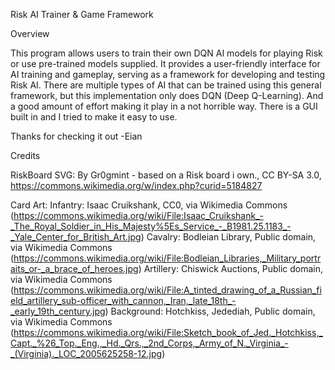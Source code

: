 Risk AI Trainer & Game Framework

Overview

This program allows users to train their own DQN AI models for playing Risk or use pre-trained models supplied. It provides a user-friendly interface for AI training and gameplay, serving as a framework for developing and testing Risk AI. There are multiple types of AI that can be trained using this general framework, but this implementation only does DQN (Deep Q-Learning). And a good amount of effort making it play in a not horrible way. There is a GUI built in and I tried to make it easy to use.

Thanks for checking it out
-Eian


Credits

RiskBoard SVG:
By Gr0gmint - based on a Risk board i own., CC BY-SA 3.0, https://commons.wikimedia.org/w/index.php?curid=5184827

Card Art:
Infantry: Isaac Cruikshank, CC0, via Wikimedia Commons (https://commons.wikimedia.org/wiki/File:Isaac_Cruikshank_-_The_Royal_Soldier_in_His_Majesty%5Es_Service_-_B1981.25.1183_-_Yale_Center_for_British_Art.jpg)
Cavalry: Bodleian Library, Public domain, via Wikimedia Commons (https://commons.wikimedia.org/wiki/File:Bodleian_Libraries,_Military_portraits_or-_a_brace_of_heroes.jpg)
Artillery: Chiswick Auctions, Public domain, via Wikimedia Commons (https://commons.wikimedia.org/wiki/File:A_tinted_drawing_of_a_Russian_field_artillery_sub-officer_with_cannon,_Iran,_late_18th_-_early_19th_century.jpg)
Background: Hotchkiss, Jedediah, Public domain, via Wikimedia Commons (https://commons.wikimedia.org/wiki/File:Sketch_book_of_Jed._Hotchkiss,_Capt._%26_Top._Eng.,_Hd._Qrs.,_2nd_Corps,_Army_of_N._Virginia_-_(Virginia)._LOC_2005625258-12.jpg)


